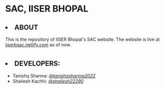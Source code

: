 # SAC, IISER BHOPAL 
## <li> ABOUT</li>
This is the  repository of IISER Bhopal's SAC website.
The website is live at <a href="https://iiserbsac.netlify.com">iiserbsac.netlify.com</a> as of now.
# 

## <li><b>DEVELOPERS:</b></li>
<ul><li>Tanishq Sharma: <i><a href="https://github.com/TanishqSharma2022">@tanishqsharma2022</a></i></li>
<li>Shailesh Kachhi: <i><a href="https://github.com/Shailesh22290">@shailesh22290</a></li>
</ul>





